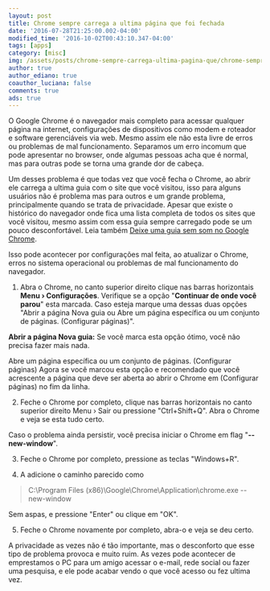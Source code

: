 ```yaml
---
layout: post
title: Chrome sempre carrega a ultima página que foi fechada
date: '2016-07-28T21:25:00.002-04:00'
modified_time: '2016-10-02T00:43:10.347-04:00'
tags: [apps]
category: [misc]
img: /assets/posts/chrome-sempre-carrega-ultima-pagina-que/chrome-sempre-carrega-ultima-pagina-que.jpg
author: true
author_ediano: true
coauthor_luciana: false
comments: true
ads: true
---
```


O Google Chrome é o navegador mais completo para acessar qualquer página na internet, configurações de dispositivos como modem e roteador e software gerenciáveis via web. Mesmo assim ele não esta livre de erros ou problemas de mal funcionamento. Separamos um erro incomum que pode apresentar no browser, onde algumas pessoas acha que é normal, mas para outras pode se torna uma grande dor de cabeça.

Um desses problema é que todas vez que você fecha o Chrome, ao abrir ele carrega a ultima guia com o site que você visitou, isso para alguns usuários não é problema mas para outros e um grande problema, principalmente quando se trata de privacidade. Apesar que existe o histórico do navegador onde fica uma lista completa de todos os sites que você visitou, mesmo assim com essa guia sempre carregado pode se um pouco desconfortável. Leia também <a href="http://www.insideblock.com/posts/deixe-uma-guia-sem-som-no-google-chrome.html" target="_blank">Deixe uma guia sem som no Google Chrome</a>.

Isso pode acontecer por configurações mal feita, ao atualizar o Chrome, erros no sistema operacional ou problemas de mal funcionamento do navegador.

1. Abra o Chrome, no canto superior direito clique nas barras horizontais **Menu › Configurações**. Verifique se a opção "**Continuar de onde você parou**" esta marcada. Caso esteja marque uma dessas duas opções "Abrir a página Nova guia ou Abre um página específica ou um conjunto de páginas. (Configurar páginas)".

**Abrir a página Nova guia:** Se você marca esta opção ótimo, você não precisa fazer mais nada.

Abre um página específica ou um conjunto de páginas. (Configurar páginas) Agora se você marcou esta opção e recomendado que você acrescente a página que deve ser aberta ao abrir o Chrome em (Configurar páginas) no fim da linha.

2. Feche o Chrome por completo, clique nas barras horizontais no canto superior direito Menu › Sair ou pressione "Ctrl+Shift+Q". Abra o Chrome e veja se esta tudo certo.

Caso o problema ainda persistir, você precisa iniciar o Chrome em flag "**--new-window**".

3. Feche o Chrome por completo, pressione as teclas "Windows+R".

4. A adicione o caminho parecido como

> C:\Program Files (x86)\Google\Chrome\Application\chrome.exe --new-window

Sem aspas, e pressione "Enter" ou clique em "OK".

5. Feche o Chrome novamente por completo, abra-o e veja se deu certo.

A privacidade as vezes não é tão importante, mas o desconforto que esse tipo de problema provoca e muito ruim. As vezes pode acontecer de emprestamos o PC para um amigo acessar o e-mail, rede social ou fazer uma pesquisa, e ele pode acabar vendo o que você acesso ou fez ultima vez.
